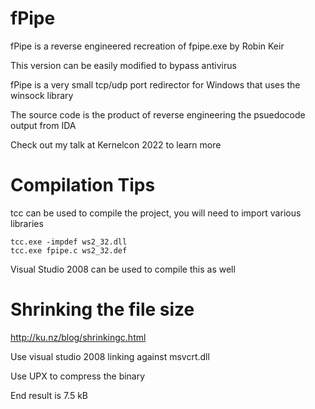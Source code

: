 # fPipe

fPipe is a reverse engineered recreation of fpipe.exe by Robin Keir 

This version can be easily modified to bypass antivirus

fPipe is a very small tcp/udp port redirector for Windows that uses the winsock library

The source code is the product of reverse engineering the psuedocode output from IDA

Check out my talk at Kernelcon 2022 to learn more

# Compilation Tips

tcc can be used to compile the project, you will need to import various libraries

```
tcc.exe -impdef ws2_32.dll
tcc.exe fpipe.c ws2_32.def 
```

Visual Studio 2008 can be used to compile this as well

# Shrinking the file size

http://ku.nz/blog/shrinkingc.html

Use visual studio 2008 linking against msvcrt.dll

Use UPX to compress the binary

End result is 7.5 kB
